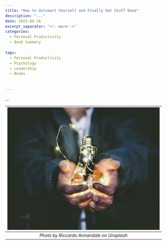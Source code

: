 ```yaml
---
title: "How to Outsmart Yourself and Finally Get Stuff Done"
description: "..."
date: 2025-06-26
excerpt_separator: "<!--more-->"
categories:
  - Personal Productivity
  - Book Summary

tags:
  - Personal Productivity
  - Psychology
  - Leadership
  - Books


---
```


...

| ![image](/assets/images/riccardo-annandale-lightbulb-unsplash.jpg) |
|:--:|
| *Photo by Riccardo Annandale on Unsplash* |

